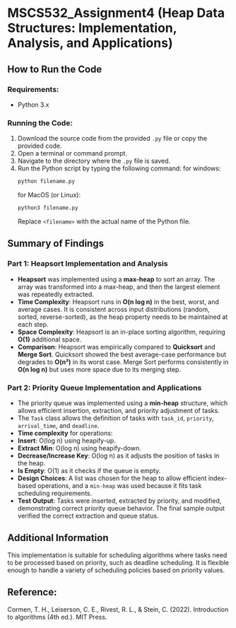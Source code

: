 # MSCS532_Assignment4 (Heap Data Structures: Implementation, Analysis, and Applications)

## How to Run the Code

### Requirements:
- Python 3.x

### Running the Code:
1. Download the source code from the provided `.py` file or copy the provided code.
2. Open a terminal or command prompt.
3. Navigate to the directory where the `.py` file is saved.
4. Run the Python script by typing the following command:
   for windows:
   ``` bash
   python filename.py
   ```
   for MacOS (or Linux):
   ``` bash
   python3 filename.py
   ```
   Replace `<filename>` with the actual name of the Python file.


## Summary of Findings

### Part 1: Heapsort Implementation and Analysis
- **Heapsort** was implemented using a **max-heap** to sort an array. The array was transformed into a max-heap, and then the largest element was repeatedly extracted.
- **Time Complexity**: Heapsort runs in **O(n log n)** in the best, worst, and average cases. It is consistent across input distributions (random, sorted, reverse-sorted), as the heap property needs to be maintained at each step.
- **Space Complexity**: Heapsort is an in-place sorting algorithm, requiring **O(1)** additional space.
- **Comparison**: Heapsort was empirically compared to **Quicksort** and **Merge Sort**. Quicksort showed the best average-case performance but degrades to **O(n²)** in its worst case. Merge Sort performs consistently in **O(n log n)** but uses more space due to its merging step.

### Part 2: Priority Queue Implementation and Applications
- The priority queue was implemented using a **min-heap** structure, which allows efficient insertion, extraction, and priority adjustment of tasks.
- The `Task` class allows the definition of tasks with `task_id`, `priority`, `arrival_time`, and `deadline`.
- **Time complexity** for operations:
- **Insert**: O(log n) using heapify-up.
- **Extract Min**: O(log n) using heapify-down.
- **Decrease/Increase Key**: O(log n) as it adjusts the position of tasks in the heap.
- **Is Empty**: O(1) as it checks if the queue is empty.
- **Design Choices**: A list was chosen for the heap to allow efficient index-based operations, and a `min-heap` was used because it fits task scheduling requirements.
- **Test Output**: Tasks were inserted, extracted by priority, and modified, demonstrating correct priority queue behavior. The final sample output verified the correct extraction and queue status.

## Additional Information

This implementation is suitable for scheduling algorithms where tasks need to be processed based on priority, such as deadline scheduling. It is flexible enough to handle a variety of scheduling policies based on priority values.

## Reference:
Cormen, T. H., Leiserson, C. E., Rivest, R. L., & Stein, C. (2022). Introduction to algorithms (4th ed.). MIT Press.



